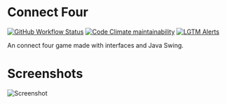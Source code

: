 # Connect Four
[![GitHub Workflow Status](https://img.shields.io/github/workflow/status/tactlessfish/connect-four/Java%20CI%20with%20Maven)](https://github.com/tactlessfish/connect-four/actions?query=workflow%3A%22Java+CI+with+Maven%22)
[![Code Climate maintainability](https://img.shields.io/codeclimate/maintainability/tactlessfish/connect-four)](https://codeclimate.com/github/tactlessfish/connect-four)
[![LGTM Alerts](https://img.shields.io/lgtm/alerts/github/tactlessfish/connect-four)](https://lgtm.com/projects/g/tactlessfish/connect-four/alerts/)

An connect four game made with interfaces and Java Swing. </br>
# Screenshots
![Screenshot](https://i.imgur.com/JgnYrcF.png)
